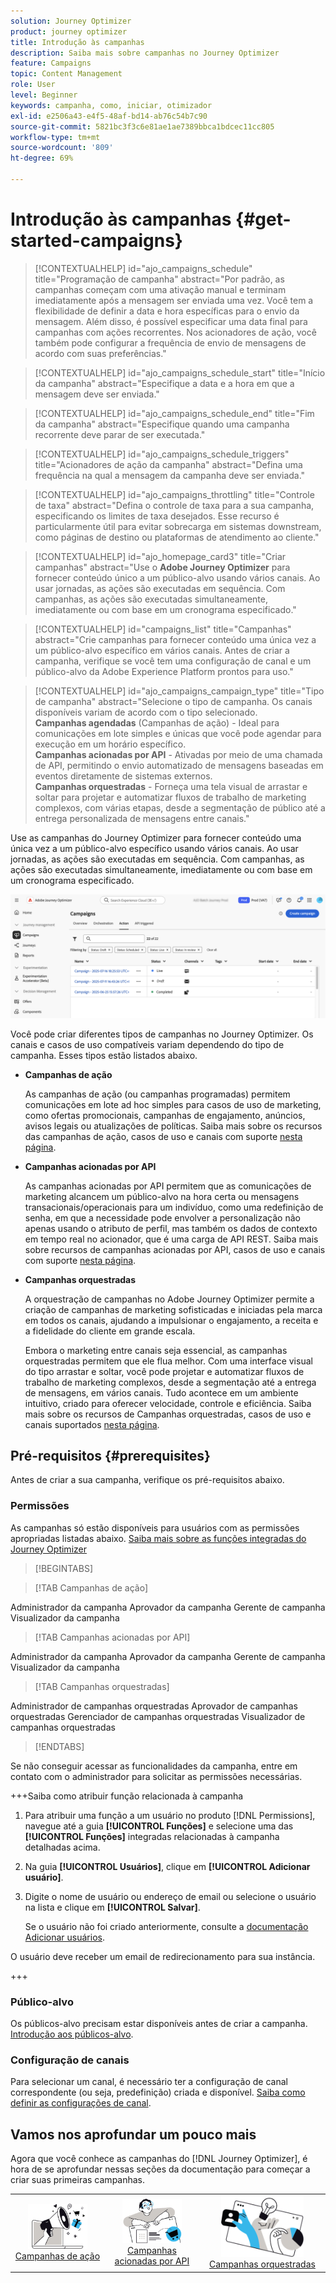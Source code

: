```yaml
---
solution: Journey Optimizer
product: journey optimizer
title: Introdução às campanhas
description: Saiba mais sobre campanhas no Journey Optimizer
feature: Campaigns
topic: Content Management
role: User
level: Beginner
keywords: campanha, como, iniciar, otimizador
exl-id: e2506a43-e4f5-48af-bd14-ab76c54b7c90
source-git-commit: 5821bc3f3c6e81ae1ae7389bbca1bdcec11cc805
workflow-type: tm+mt
source-wordcount: '809'
ht-degree: 69%

---
```


# Introdução às campanhas {#get-started-campaigns}

>[!CONTEXTUALHELP]
>id="ajo_campaigns_schedule"
>title="Programação de campanha"
>abstract="Por padrão, as campanhas começam com uma ativação manual e terminam imediatamente após a mensagem ser enviada uma vez. Você tem a flexibilidade de definir a data e hora específicas para o envio da mensagem. Além disso, é possível especificar uma data final para campanhas com ações recorrentes. Nos acionadores de ação, você também pode configurar a frequência de envio de mensagens de acordo com suas preferências."

>[!CONTEXTUALHELP]
>id="ajo_campaigns_schedule_start"
>title="Início da campanha"
>abstract="Especifique a data e a hora em que a mensagem deve ser enviada."

>[!CONTEXTUALHELP]
>id="ajo_campaigns_schedule_end"
>title="Fim da campanha"
>abstract="Especifique quando uma campanha recorrente deve parar de ser executada."

>[!CONTEXTUALHELP]
>id="ajo_campaigns_schedule_triggers"
>title="Acionadores de ação da campanha"
>abstract="Defina uma frequência na qual a mensagem da campanha deve ser enviada."

>[!CONTEXTUALHELP]
>id="ajo_campaigns_throttling"
>title="Controle de taxa"
>abstract="Defina o controle de taxa para a sua campanha, especificando os limites de taxa desejados. Esse recurso é particularmente útil para evitar sobrecarga em sistemas downstream, como páginas de destino ou plataformas de atendimento ao cliente."

>[!CONTEXTUALHELP]
>id="ajo_homepage_card3"
>title="Criar campanhas"
>abstract="Use o **Adobe Journey Optimizer** para fornecer conteúdo único a um público-alvo usando vários canais. Ao usar jornadas, as ações são executadas em sequência. Com campanhas, as ações são executadas simultaneamente, imediatamente ou com base em um cronograma especificado."

>[!CONTEXTUALHELP]
>id="campaigns_list"
>title="Campanhas"
>abstract="Crie campanhas para fornecer conteúdo uma única vez a um público-alvo específico em vários canais. Antes de criar a campanha, verifique se você tem uma configuração de canal e um público-alvo da Adobe Experience Platform prontos para uso."

>[!CONTEXTUALHELP]
>id="ajo_campaigns_campaign_type"
>title="Tipo de campanha"
>abstract="Selecione o tipo de campanha. Os canais disponíveis variam de acordo com o tipo selecionado. <br>**Campanhas agendadas** (Campanhas de ação) - Ideal para comunicações em lote simples e únicas que você pode agendar para execução em um horário específico.<br>**Campanhas acionadas por API** - Ativadas por meio de uma chamada de API, permitindo o envio automatizado de mensagens baseadas em eventos diretamente de sistemas externos.<br>**Campanhas orquestradas** - Forneça uma tela visual de arrastar e soltar para projetar e automatizar fluxos de trabalho de marketing complexos, com várias etapas, desde a segmentação de público até a entrega personalizada de mensagens entre canais."

Use as campanhas do Journey Optimizer para fornecer conteúdo uma única vez a um público-alvo específico usando vários canais. Ao usar jornadas, as ações são executadas em sequência. Com campanhas, as ações são executadas simultaneamente, imediatamente ou com base em um cronograma especificado.

![](assets/gs-campaigns.png)

Você pode criar diferentes tipos de campanhas no Journey Optimizer. Os canais e casos de uso compatíveis variam dependendo do tipo de campanha. Esses tipos estão listados abaixo.

* **Campanhas de ação**

  As campanhas de ação (ou campanhas programadas) permitem comunicações em lote ad hoc simples para casos de uso de marketing, como ofertas promocionais, campanhas de engajamento, anúncios, avisos legais ou atualizações de políticas. Saiba mais sobre os recursos das campanhas de ação, casos de uso e canais com suporte [nesta página](create-campaign.md).

* **Campanhas acionadas por API**

  As campanhas acionadas por API permitem que as comunicações de marketing alcancem um público-alvo na hora certa ou mensagens transacionais/operacionais para um indivíduo, como uma redefinição de senha, em que a necessidade pode envolver a personalização não apenas usando o atributo de perfil, mas também os dados de contexto em tempo real no acionador, que é uma carga de API REST. Saiba mais sobre recursos de campanhas acionadas por API, casos de uso e canais com suporte [nesta página](api-triggered-campaigns.md).

* **Campanhas orquestradas**

  A orquestração de campanhas no Adobe Journey Optimizer permite a criação de campanhas de marketing sofisticadas e iniciadas pela marca em todos os canais, ajudando a impulsionar o engajamento, a receita e a fidelidade do cliente em grande escala.

  Embora o marketing entre canais seja essencial, as campanhas orquestradas permitem que ele flua melhor. Com uma interface visual do tipo arrastar e soltar, você pode projetar e automatizar fluxos de trabalho de marketing complexos, desde a segmentação até a entrega de mensagens, em vários canais. Tudo acontece em um ambiente intuitivo, criado para oferecer velocidade, controle e eficiência. Saiba mais sobre os recursos de Campanhas orquestradas, casos de uso e canais suportados [nesta página](../orchestrated/gs-orchestrated-campaigns.md).

## Pré-requisitos {#prerequisites}

Antes de criar a sua campanha, verifique os pré-requisitos abaixo.

### Permissões

As campanhas só estão disponíveis para usuários com as permissões apropriadas listadas abaixo. [Saiba mais sobre as funções integradas do Journey Optimizer](../administration/ootb-product-profiles.md)

>[!BEGINTABS]

>[!TAB Campanhas de ação]

Administrador da campanha
Aprovador da campanha
Gerente de campanha
Visualizador da campanha

>[!TAB Campanhas acionadas por API]

Administrador da campanha
Aprovador da campanha
Gerente de campanha
Visualizador da campanha

>[!TAB Campanhas orquestradas]

Administrador de campanhas orquestradas
Aprovador de campanhas orquestradas
Gerenciador de campanhas orquestradas
Visualizador de campanhas orquestradas

>[!ENDTABS]

Se não conseguir acessar as funcionalidades da campanha, entre em contato com o administrador para solicitar as permissões necessárias.

+++Saiba como atribuir função relacionada à campanha

1. Para atribuir uma função a um usuário no produto [!DNL Permissions], navegue até a guia **[!UICONTROL Funções]** e selecione uma das **[!UICONTROL Funções]** integradas relacionadas à campanha detalhadas acima.

1. Na guia **[!UICONTROL Usuários]**, clique em **[!UICONTROL Adicionar usuário]**.

1. Digite o nome de usuário ou endereço de email ou selecione o usuário na lista e clique em **[!UICONTROL Salvar]**.

   Se o usuário não foi criado anteriormente, consulte a [documentação Adicionar usuários](https://experienceleague.adobe.com/pt-br/docs/experience-platform/access-control/ui/users).

O usuário deve receber um email de redirecionamento para sua instância.

+++

### Público-alvo

Os públicos-alvo precisam estar disponíveis antes de criar a campanha. [Introdução aos públicos-alvo](../audience/about-audiences.md).

### Configuração de canais

Para selecionar um canal, é necessário ter a configuração de canal correspondente (ou seja, predefinição) criada e disponível. [Saiba como definir as configurações de canal](../configuration/channel-surfaces.md).

## Vamos nos aprofundar um pouco mais

Agora que você conhece as campanhas do [!DNL Journey Optimizer], é hora de se aprofundar nessas seções da documentação para começar a criar suas primeiras campanhas.

<table style="table-layout:fixed"><tr style="border: 0; text-align: center;">
<td><a href="create-campaign.md"><img width="70%" alt="campanhas de ação" src="assets/do-not-localize/gs-action-campaign.png"></a><br/><a href="create-campaign.md">Campanhas de ação</a></td>
<td><a href="api-triggered-campaigns.md"><img width="70%" alt="SMS" src="assets/do-not-localize/gs-api-triggered-campaign.png"></a><br/><a href="api-triggered-campaigns.md">Campanhas acionadas por API</a></td>
<td><a href="../orchestrated/gs-orchestrated-campaigns.md"><img width="70%" alt="push" src="assets/do-not-localize/gs-orchestrated-campaign.png"></a><a href="../orchestrated/gs-orchestrated-campaigns.md">Campanhas orquestradas</a></td>
</tr></table>
